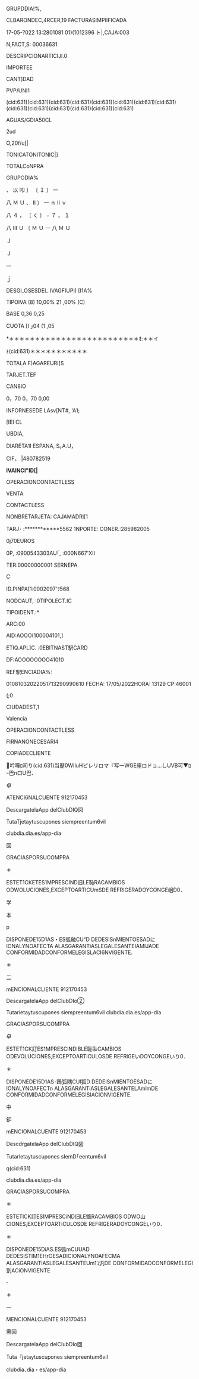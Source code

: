 GRUPDDIA!%,

CLBARONDEC,4RCER,19
FACTURASIMPIIFICADA

17-05-?022 13:2801081 01)(1012396
ト|,CAJA:003

N,FACT,S: 00036631

DESCRIPCIONARTICIJl.0

IMPORTEE

CANT]DAD

PVP/UNI1

(cid:631)(cid:631)(cid:631)(cid:631)(cid:631)(cid:631)(cid:631)(cid:631)(cid:631)(cid:631)(cid:631)(cid:631)(cid:631)(cid:631)

AGUAS/GDIA50CL

2ud

O,20f/u[|

TONICATONITONIC|]

TOTALCoNPRA

GRUPODIA%

、
以
叩
〕
〔
Ｉ
〕
一

八
Ｍ
Ｕ
、
Ⅱ
）
一
ｎ
Ⅱ
ｖ

八
４
，
〔
く
〕
−
７
，
１

八
Ⅲ
Ｕ
〔
Ｍ
Ｕ
一
八
Ｍ
Ｕ

Ｊ

Ｊ

一

ｊ

DESGI_OSESDEI_ IVAGFIUPI) [I1A%

TIPOIVA
(8) 10,00%
21 ,00%
(C)

BASE
0,36
0,25

CUOTA
[I ｣04
(1 ,05

*＊＊＊＊＊＊＊＊＊＊＊＊＊＊＊＊＊＊＊＊＊＊＊＊＊ｵ:＊＊イ

ﾄ(cid:631)＊＊＊＊＊＊＊＊＊＊＊

TOTALA F)AGAREURI]S

TARJET.TEF

CAN8IO

0，70
0，70
0,00

INFORNESEDE LAsv[NT#, 'A1;

[IEI CL

UBDIA,

DIARETA1I ESPANA, S｡A.U，

CIF， |480782519

**IVAINCI"ID[|**

OPERACIONCONTACTLESS

VENTA

CONTACTLESS

NONBRETARJETA: CAJAMADRI[1

TARJ･ :************5562
1NPORTE:
CONER.:285982005

0j70EUROS

0P, :0900543303AU｢, :000N667'XII

TER:00000000001 SERNEPA

C

ID.PINPA[1:0002097'ｦ568

NODOAUT, :0TIPOLECT.IC

TIPOIDENT.:*

ARC:00

AID:AOOO(100004101,]

ETIQ.APL]C. :0EBITNAST駅CARD

DF:AOOOOOOOO41010

REF駅ENCIADIA%:

01081032022051713290990610
FECHA: 17/05/2022HORA: 13129
CP:46001

(;0

CIUDADEST,1

Valencia

OPERACIONCONTACTLESS

FIRNANONECESARI4

COPIADECLIENTE

吟嘩ﾛ司り(cid:631)当歴0WⅡuHピレリロマ『写一WGE座ロドョ…しUVB可▼ﾛｰ巴n口U巴．

卓

ATENCI6NALCUENTE
912170453

DescargatelaApp
delCIubDIQ図

TutaTjetaytuscupones
siempreentum6vil

clubdia.dia.es/app-dia

図

GRACIASPORSUCOMPRA

＊

ESTET1CKETES1MPRESCIND旧LE恥RACAMBIOS
ODWOLUCIONES,EXCEPTOARTICUmSDE
REFRIGERADOYCONGE岨D0．

学

本

p

DISPONEDE15D1AS・ES弧融CU“D
DEDESISnMIENTOESADにIONALYNOAFECTA
ALASGARANTiASLEGALESANTEIAMIJADE
CONFORMIDADCONFORMELEGISLACI6NVIGENTE.

＊

二

mENCIONALCLIENTE
912170453

DescargatelaApp
delCIubDIo②

Tutarietaytuscupones
siempreentum6vil
clubdia.dia.es/app-dia

GRACIASPORSUCOMPRA

卓

ESTET1CK訂ES1MPRESClNDIBLE恥臥CAMBlOS
ODEVOLUCIONES,EXCEPTOARTiCULOSDE
REFRlGEいDOYCONGEいり0．

＊

DISPONEDE15D1AS･鴎弧隅CUI狐D
DEDEISnMIENTOESADにIONALYNOAFECTn
ALASGARANTiASLEGALESANTELAmlmDE
CONFORMIDADCONFORMELEGISIACIONVIGENTE.

中

鈩

mENCIONALCUENTE
912170453

DescdrgatelaApp
deICIubDIQ図

Tutarletaytuscupones
sIemD｢eentum6vil

q(cid:631)

cIubdia.dia.es/app-dia

GRACIASPORSUCOMPRA

＊

ESTETICK訂ESIMPRESCiND旧LE甑RACAMBlOS
ODWO山CIONES,EXCEPTOARTiCULOSDE
REFRlGERADOYCONGEいり0．

＊

DISPONEDE15DiAS.ES弧mCUUAD
DEDESISTIM1EHrOESADICIONALYNOAFECMA
ALASGARANTiASLEGALESANTEUm1ｺ汎DE
CONFORMIDADCONFORMELEGI割ACiONⅥGENTE

‐

＊

一

MENCIONALCUENTE
912170453

需回

DescargatelaApp
delCIubDIo回

Tuta『jetaytuscupones
siempreentum6vil

cIubdia､dia・es/app-dia

